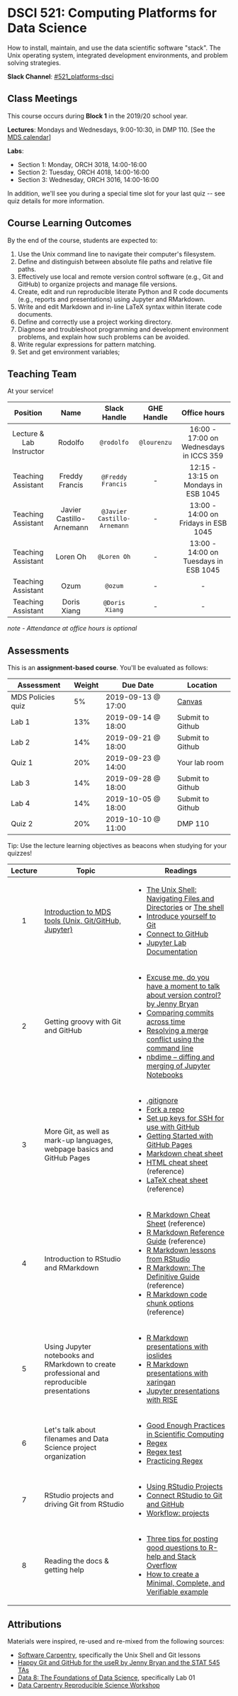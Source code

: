 # DSCI 521: Computing Platforms for Data Science

How to install, maintain, and use the data scientific software "stack". The Unix operating system, integrated development environments, and problem solving strategies.

__Slack Channel__: [#521_platforms-dsci](https://ubc-mds.slack.com/app_redirect?channel=521_platforms-dsci)

## Class Meetings

This course occurs during __Block 1__ in the 2019/20 school year.

__Lectures__: Mondays and Wednesdays, 9:00-10:30, in DMP 110. [See the [MDS calendar](https://ubc-mds.github.io/calendar/)]

__Labs__: 

- Section 1: Monday, ORCH 3018, 14:00-16:00
- Section 2: Tuesday, ORCH 4018, 14:00-16:00
- Section 3: Wednesday, ORCH 3016, 14:00-16:00

In addition, we'll see you during a special time slot for your last quiz -- see quiz details for more information. 

## Course Learning Outcomes

By the end of the course, students are expected to:
1. Use the Unix command line to navigate their computer's filesystem.
2. Define and distinguish between absolute file paths and relative file paths.
3. Effectively use local and remote version control software (e.g., Git and GitHub) to organize projects and manage file versions.
4. Create, edit and run reproducible literate Python and R code documents (e.g., reports and presentations) using Jupyter and RMarkdown. 
5. Write and edit Markdown and in-line LaTeX syntax within literate code documents. 
6. Define and correctly use a project working directory.
7. Diagnose and troubleshoot programming and development environment problems, and explain how such problems can be avoided.
8. Write regular expressions for pattern matching.
9. Set and get environment variables;

## Teaching Team

At your service!

| Position           | Name    | Slack Handle | GHE Handle | Office hours |
| :----------------: | :-----: | :----------: | :--------: | :----------: |
| Lecture & Lab Instructor | Rodolfo | `@rodolfo`   | `@lourenzu` | 16:00 - 17:00 on Wednesdays in ICCS 359|
| Teaching Assistant | Freddy Francis | `@Freddy Francis`| - | 12:15 - 13:15 on Mondays in ESB 1045 |
| Teaching Assistant | Javier Castillo-Arnemann | `@Javier Castillo-Arnemann` | - | 13:00 - 14:00 on Fridays in ESB 1045 |
| Teaching Assistant | Loren Oh  | `@Loren Oh`  | - | 13:00 - 14:00 on Tuesdays in ESB 1045 |
| Teaching Assistant | Ozum  | `@ozum`  | - | - |
| Teaching Assistant | Doris Xiang  | `@Doris Xiang`  | - | - |

*note - Attendance at office hours is optional* 

## Assessments

This is an __assignment-based course__. You'll be evaluated as follows:

| Assessment        | Weight  | Due Date           | Location |
|-------------------|---------|--------------------|----------|
| MDS Policies quiz | 5%      | 2019-09-13 @ 17:00 | [Canvas](https://canvas.ubc.ca/courses/40620) |
| Lab 1             | 13%     | 2019-09-14 @ 18:00 | Submit to Github |
| Lab 2             | 14%     | 2019-09-21 @ 18:00 | Submit to Github |
| Quiz 1            | 20%     | 2019-09-23 @ 14:00 | Your lab room | 
| Lab 3             | 14%     | 2019-09-28 @ 18:00 | Submit to Github |
| Lab 4             | 14%     | 2019-10-05 @ 18:00 | Submit to Github |
| Quiz 2            | 20%     | 2019-10-10 @ 11:00 | DMP 110 |

Tip: Use the lecture learning objectives as beacons when studying for your quizzes!

| Lecture | Topic | Readings |
|:-------:|-------|--------------|
| 1 | [Introduction to MDS tools (Unix, Git/GitHub, Jupyter)](https://github.ubc.ca/MDS-2019-20/DSCI_521_platforms-dsci_students/blob/master/lectures/01_lecture-intro-MDS-tools/01_lecture1-intro-MDS-tools.ipynb)| <ul><li>[The Unix Shell: Navigating Files and Directories](https://swcarpentry.github.io/shell-novice/02-filedir/index.html) or [The shell](http://happygitwithr.com/shell.html)</li><li>[Introduce yourself to Git](http://happygitwithr.com/hello-git.html)</li><li>[Connect to GitHub](http://happygitwithr.com/push-pull-github.html)</li><li>[Jupyter Lab Documentation](https://jupyterlab.readthedocs.io/en/stable/)</ul> |
| 2 | Getting groovy with Git and GitHub | <ul><li>[Excuse me, do you have a moment to talk about version control? by Jenny Bryan](https://peerj.com/preprints/3159/)</li><li>[Comparing commits across time](https://help.github.com/articles/comparing-commits-across-time/)</li><li>[Resolving a merge conflict using the command line](https://help.github.com/articles/resolving-a-merge-conflict-using-the-command-line/)</li><li>[nbdime – diffing and merging of Jupyter Notebooks](https://nbdime.readthedocs.io/en/stable/)</li></ul>  |
| 3 | More Git, as well as mark-up languages, webpage basics and GitHub Pages  | <ul><li>[.gitignore](https://www.atlassian.com/git/tutorials/saving-changes/gitignore)</li><li>[Fork a repo](https://guides.github.com/activities/forking/)</li><li>[Set up keys for SSH for use with GitHub](http://happygitwithr.com/ssh-keys.html)</li><li>[Getting Started with GitHub Pages](https://guides.github.com/features/pages/)</li><li>[Markdown cheat sheet](https://github.com/adam-p/markdown-here/wiki/Markdown-Cheatsheet)</li><li>[HTML cheat sheet](https://www.w3schools.com/html/default.asp) (reference)</li><li>[LaTeX cheat sheet](http://users.dickinson.edu/~richesod/latex/latexcheatsheet.pdf) (reference)</li></ul> |
| 4 | Introduction to RStudio and RMarkdown | <ul><li>[R Markdown Cheat Sheet](https://rmarkdown.rstudio.com/lesson-15.html) (reference) </li><li>[R Markdown Reference Guide](https://www.rstudio.com/wp-content/uploads/2015/03/rmarkdown-reference.pdf) (reference) </li><li>[R Markdown lessons from RStudio](https://rmarkdown.rstudio.com/lesson-1.html)</li><li>[R Markdown: The Definitive Guide](https://bookdown.org/yihui/rmarkdown/) (reference)</li><li>[R Markdown code chunk options](https://yihui.name/knitr/options/) (reference)</li></ul>  |
| 5 | Using Jupyter notebooks and RMarkdown to create professional and reproducible presentations | <ul><li>[R Markdown presentations with ioslides](https://rmarkdown.rstudio.com/ioslides_presentation_format#overview)</li><li>[R Markdown presentations with xaringan](https://bookdown.org/yihui/rmarkdown/xaringan.html)</li><li>[Jupyter presentations with RISE](https://damianavila.github.io/RISE/)</li></ul> |
| 6 | Let's talk about filenames and Data Science project organization | <ul><li>[Good Enough Practices in Scientific Computing](https://swcarpentry.github.io/good-enough-practices-in-scientific-computing/)</li> <li>[Regex](https://regexone.com/lesson/introduction_abcs)</li><li>[Regex test](https://regex101.com)</li><li>[Practicing Regex](https://regexcrossword.com/)</li></ul>|
| 7 | RStudio projects and driving Git from RStudio | <ul><li>[Using RStudio Projects](https://support.rstudio.com/hc/en-us/articles/200526207-Using-Projects)</li><li>[Connect RStudio to Git and GitHub](http://happygitwithr.com/rstudio-git-github.html)</li><li>[Workflow: projects](http://r4ds.had.co.nz/workflow-projects.html)</li></ul> |
| 8 | Reading the docs & getting help | <ul><li>[Three tips for posting good questions to R-help and Stack Overflow](https://www.r-bloggers.com/three-tips-for-posting-good-questions-to-r-help-and-stack-overflow/)</li><li>[How to create a Minimal, Complete, and Verifiable example](https://stackoverflow.com/help/mcve)</li></ul> |

## Attributions

Materials were inspired, re-used and re-mixed from the following sources:
- [Software Carpentry](https://software-carpentry.org/), specifically the Unix Shell and Git lessons
- [Happy Git and GitHub for the useR by Jenny Bryan and the STAT 545 TAs](http://happygitwithr.com/)
- [Data 8: The Foundations of Data Science](http://data8.org/), specifically Lab 01
- [Data Carpentry Reproducible Science Workshop](https://datacarpentry.org/rr-organization1/)
